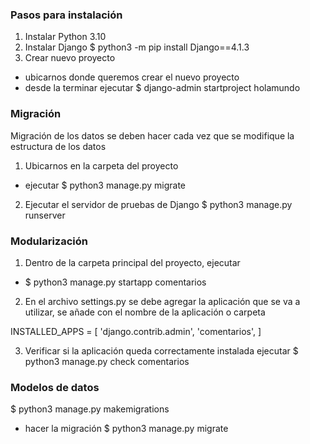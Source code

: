 ### Pasos para instalación
1. Instalar Python 3.10 
2. Instalar Django
 $ python3 -m pip install Django==4.1.3
3. Crear nuevo proyecto
- ubicarnos donde queremos crear el nuevo proyecto
- desde la terminar ejecutar
 $ django-admin startproject holamundo

### Migración

Migración de los datos se deben hacer cada vez que se modifique la estructura de los datos

1. Ubicarnos en la carpeta del proyecto
- ejecutar 
 $ python3 manage.py migrate

2. Ejecutar el servidor de pruebas de Django
$ python3 manage.py runserver

### Modularización

1. Dentro de la carpeta principal del proyecto, ejecutar
- $ python3 manage.py startapp comentarios
2. En el archivo settings.py se debe agregar la aplicación que se va a utilizar, se añade con el nombre de la aplicación o carpeta

INSTALLED_APPS = [
    'django.contrib.admin',
    'comentarios',
]

3. Verificar si la aplicación queda correctamente instalada ejecutar
$ python3 manage.py check comentarios

### Modelos de datos
$ python3 manage.py makemigrations
- hacer la migración
$ python3 manage.py migrate